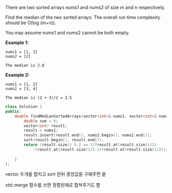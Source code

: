 

There are two sorted arrays nums1 and nums2 of size m and n respectively.

Find the median of the two sorted arrays. The overall run time complexity should be O(log (m+n)).

You may assume nums1 and nums2 cannot be both empty.

__Example 1:__
```
nums1 = [1, 3]
nums2 = [2]

The median is 2.0
```
__Example 2:__

```
nums1 = [1, 2]
nums2 = [3, 4]

The median is (2 + 3)/2 = 2.5
```

```c++
class Solution {
public:
    double findMedianSortedArrays(vector<int>& nums1, vector<int>& nums2) {
        double sum = 0;
        vector<int> result;        
        result = nums1;
        result.insert(result.end(), nums2.begin(), nums2.end());        
        sort(result.begin(), result.end());
        return (result.size() % 2 == 1)?result.at(result.size()/2)
            :(result.at(result.size()/2-1)+result.at(result.size()/2))/2.0;
        
    }
};
```

vector 두개를 합치고 sort 한뒤 중앙값을 구해주면 끝

std::merge 함수를 쓰면 정렬된채로 합쳐주기도 함
